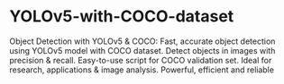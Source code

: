 # YOLOv5-with-COCO-dataset
Object Detection with YOLOv5 &amp; COCO: Fast, accurate object detection using YOLOv5 model with COCO dataset. Detect objects in images with precision &amp; recall. Easy-to-use script for COCO validation set. Ideal for research, applications &amp; image analysis. Powerful, efficient and reliable
